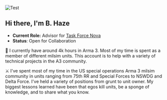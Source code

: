 ![Test](https://i.imgur.com/QxHk6M1.jpg)
## Hi there, I'm B. Haze
- **Current Role:** Advisor for [Task Force Nova]()
- **Status**: Open for Collaboration

👋 I currently have around 4k hours in Arma 3. Most of my time is spent as a member of different milsim units. This account is to help with a variety of technical projects in the A3 community.

⚔️ I've spent most of my time in the US special operations Arma 3 milsim community in units ranging from 75th RR and Special Forces to NSWDG and Delta Force. I've held a variety of positions from grunt to unit owner. 
My biggest lessons learned have been that egos kill units, be a sponge of knowledge, and to share what you know.

<!---
b-haze/b-haze is a ✨ special ✨ repository because its `README.md` (this file) appears on your GitHub profile.
You can click the Preview link to take a look at your changes.
--->
